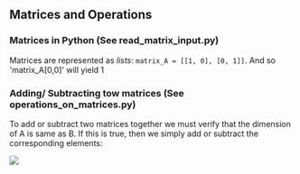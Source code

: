 ## Matrices and Operations 

### Matrices in Python (See read_matrix_input.py)
Matrices are represented as _lists_:
`matrix_A = [[1, 0], [0, 1]]`. And so 'matrix_A[0,0]' will yield 1


### Adding/ Subtracting tow matrices (See operations_on_matrices.py)

To add or subtract two matrices together we must verify that the dimension of A is same as B. If this is true, then we simply add or subtract the corresponding elements:

<img src="https://render.githubusercontent.com/render/math?math=A%20%3D%5Cbegin%7Bbmatrix%7D%0Aa%20%26%20b%20%5C%5C%20%0Ac%20%26%20d%0A%5Cend%7Bbmatrix%7D%0A%2B%0A%5Cbegin%7Bbmatrix%7D%0Ae%20%26f%20%5C%5C%20%0Ag%20%26h%0A%5Cend%7Bbmatrix%7D%0A%3D%0A%5Cbegin%7Bbmatrix%7D%0Aa%2Be%20%26b%2Bf%20%5C%5C%20%0Ac%2Bg%20%26d%2Bh%20%0A%5Cend%7Bbmatrix%7D">

